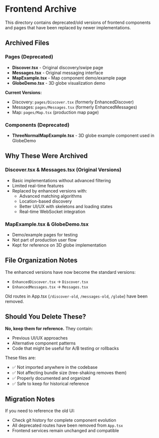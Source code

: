 # Frontend Archive

This directory contains deprecated/old versions of frontend components and pages that have been replaced by newer implementations.

## Archived Files

### Pages (Deprecated)
- **Discover.tsx** - Original discovery/swipe page
- **Messages.tsx** - Original messaging interface
- **MapExample.tsx** - Map component demo/example page
- **GlobeDemo.tsx** - 3D globe visualization demo

**Current Versions:**
- Discovery: `pages/Discover.tsx` (formerly EnhancedDiscover)
- Messages: `pages/Messages.tsx` (formerly EnhancedMessages)
- Map: `pages/Map.tsx` (production map page)

### Components (Deprecated)
- **ThreeNormalMapExample.tsx** - 3D globe example component used in GlobeDemo

## Why These Were Archived

### Discover.tsx & Messages.tsx (Original Versions)
- Basic implementations without advanced filtering
- Limited real-time features
- Replaced by enhanced versions with:
  - Advanced matching algorithms
  - Location-based discovery
  - Better UI/UX with skeletons and loading states
  - Real-time WebSocket integration

### MapExample.tsx & GlobeDemo.tsx
- Demo/example pages for testing
- Not part of production user flow
- Kept for reference on 3D globe implementation

## File Organization Notes

The enhanced versions have now become the standard versions:
- `EnhancedDiscover.tsx` → `Discover.tsx`
- `EnhancedMessages.tsx` → `Messages.tsx`

Old routes in App.tsx (`/discover-old`, `/messages-old`, `/globe`) have been removed.

## Should You Delete These?

**No, keep them for reference.** They contain:
- Previous UI/UX approaches
- Alternative component patterns
- Code that might be useful for A/B testing or rollbacks

These files are:
- ✅ Not imported anywhere in the codebase
- ✅ Not affecting bundle size (tree-shaking removes them)
- ✅ Properly documented and organized
- ✅ Safe to keep for historical reference

## Migration Notes

If you need to reference the old UI:
- Check git history for complete component evolution
- All deprecated routes have been removed from `App.tsx`
- Frontend services remain unchanged and compatible
